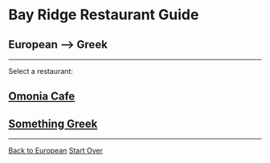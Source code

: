 # Bay Ridge Restaurant Guide
## European --> Greek
---
Select a restaurant:
## [Omonia Cafe](https://omoniacafe.com/bayridge/)
## [Something Greek](https://www.somethingreekonline.com/)
---
[Back to European](european.md)
[Start Over](../home.md)